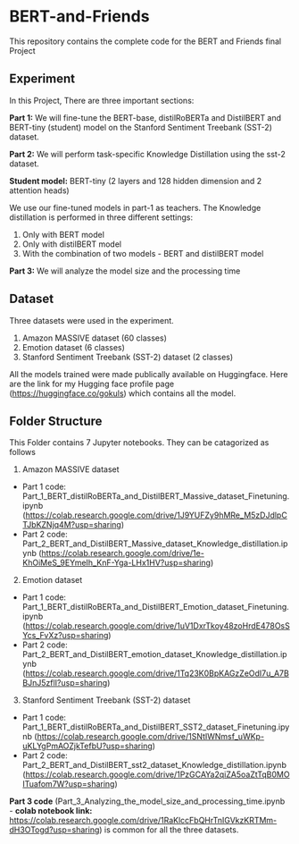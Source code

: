 # BERT-and-Friends
This repository contains the complete code for the BERT and Friends final Project

## Experiment

In this Project, There are three important sections:

**Part 1:** We will fine-tune the BERT-base, distilRoBERTa and DistilBERT and BERT-tiny (student) model on the Stanford Sentiment Treebank (SST-2) dataset.

**Part 2:** We will perform task-specific Knowledge Distillation using the sst-2 dataset.

**Student model:** BERT-tiny (2 layers and 128 hidden dimension and 2 attention heads)

We use our fine-tuned models in part-1 as teachers. The Knowledge distillation is performed in three different settings:

1.   Only with BERT model
2.   Only with distilBERT model
3.   With the combination of two models - BERT and distilBERT model 

**Part 3:** We will analyze the model size and the processing time

## Dataset

Three datasets were used in the experiment.

1. Amazon MASSIVE dataset (60 classes)
2. Emotion dataset (6 classes)
3. Stanford Sentiment Treebank (SST-2) dataset (2 classes)

All the models trained were made publically available on Huggingface. Here are the link for my Hugging face profile page (https://huggingface.co/gokuls) which contains all the model.

## Folder Structure

This Folder contains 7 Jupyter notebooks. They can be catagorized as follows

1. Amazon MASSIVE dataset
  * Part 1 code: Part_1_BERT_distilRoBERTa_and_DistilBERT_Massive_dataset_Finetuning.ipynb (https://colab.research.google.com/drive/1J9YUFZy9hMRe_M5zDJdlpCTJbKZNjq4M?usp=sharing)
  * Part 2 code: Part_2_BERT_and_DistilBERT_Massive_dataset_Knowledge_distillation.ipynb (https://colab.research.google.com/drive/1e-KhOiMeS_9EYmeIh_KnF-Yga-LHx1HV?usp=sharing)

2. Emotion dataset
  * Part 1 code: Part_1_BERT_distilRoBERTa_and_DistilBERT_Emotion_dataset_Finetuning.ipynb (https://colab.research.google.com/drive/1uV1DxrTkoy48zoHrdE478OsSYcs_FvXz?usp=sharing)
  * Part 2 code: Part_2_BERT_and_DistilBERT_emotion_dataset_Knowledge_distillation.ipynb (https://colab.research.google.com/drive/1Tq23K0BpKAGzZeOdI7u_A7BBJnJ5zflI?usp=sharing)

3. Stanford Sentiment Treebank (SST-2) dataset
  * Part 1 code: Part_1_BERT_distilRoBERTa_and_DistilBERT_SST2_dataset_Finetuning.ipynb (https://colab.research.google.com/drive/1SNtIWNmsf_uWKp-uKLYgPmAOZjkTefbU?usp=sharing)
  * Part 2 code: Part_2_BERT_and_DistilBERT_sst2_dataset_Knowledge_distillation.ipynb (https://colab.research.google.com/drive/1PzGCAYa2qiZA5oaZtTqB0MOITuafom7W?usp=sharing)

**Part 3 code** (Part_3_Analyzing_the_model_size_and_processing_time.ipynb - **colab notebook link:** https://colab.research.google.com/drive/1RaKlccFbQHrTnIGVkzKRTMm-dH3OTogd?usp=sharing) is common for all the three datasets.
